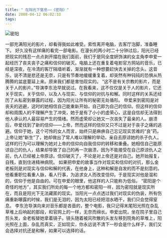 ```yaml
---
title: " 在阳光下窒息——《密阳》"
date: 2008-04-12 06:02:33
tags:
---
```


![密阳](../../../images/2008/04/miyang.jpg) 

一部充满阳光的影片，却看得我如此难受。索性离开电脑，去客厅泡脚，准备睡下。 好久没有这样痛的看完一部电影。在漫长的两小时二十分钟过后，阳光已经把现实的残忍一点点剥开摆在我们面前，我们于是同全度妍饰演的女主角李申爱一起经历了丧夫丧子之痛和信仰的破灭。电脑上还在重复着电影官方网站的音乐，已经是深夜，在冷清的客厅隔墙听着，渐渐就有一种想要赶快去关掉的念头。这音乐，说不清是悲还是无奈，只是有节奏地缓缓重复着，却突然有种钝钝的恐惧从热腾腾的盆底蔓延上来。原来我们都是害怕现实的。 “这不是有关宗教的影片，而是关于人的影片。”导演李东沧早就说过。在我看来，这不仅仅是关于人的影片，它还关乎现实，关乎信仰，以及人与现实、与信仰的对抗与和解。同时这样的关系还经历了从私密到暴露的过程，因为阳光让所有的秘密无处循形。 申爱来到密阳是对丧夫的逃避，这时的她相信自己能重新开始，自己即为自己的信仰。但这样的信仰却和周围人的不理解产生了冲突，她于是有了小小的虚荣心，这是自信却无法得到他人承认的人最容易产生的情绪。然而虚荣却让她又一次丧失了最亲的人。崩溃后，申爱找到了新的信仰——上帝，然而这样的信仰又只不过是对于丧子之痛的逃避。信仰于她，这个可怜的女人而言，始终只是麻痹自己忘记现实苦难的“良”药。上帝让她“新生”了，她却做出了常人难以理解的举动，亲自去原谅她的杀子仇人。这样的行为可以理解为她对上帝的信仰向自我信仰的转移和重叠。她相信自己能原谅自己的仇人，结果却导致了自己的再一次崩溃，因为不能接受在自己原谅仇人之前，仇人已经被上帝原谅。信仰破灭了，不论是对上帝还是对自己。她开始报复，自残，直到住进精神病院。 如果把申爱的故事当作对现实和信仰的对抗，那么金老板则是对现实与信仰和解的代表，在他身上，这种和解是自发的而不是刻意的。他看重职位看重人脉，看人行事，为追求女人而改变信仰。于是现实对他是温和的，信仰于他是自由的。可在申爱的眼里，他这样的人只能称为低俗。 “密阳是个奇怪的地方”，其实我们所处的每一个地方都和密阳一样，因为密阳就是现实所在，而且是阳光下无法藏匿的现实。当阳光一点点透过我们对现实的伪装，所有伤痛重新曝露的时候，我们是无泪的，因为太阳已经把泪水晒干，我们只会觉得窒息。 李东沧导演向来对音乐都是吝啬的，整个电影，我只记得末尾阳光照在杂乱草堆上后响起的那段，和官网上的一样，无奈而绵长。申爱出院，坐在院子里自己剪头发，金老板替她拿着镜子。镜头随着被风吹散的头发左移到院角的草堆上，阳光照在上面，杂乱而真实，正如现实，你永远说不清下一秒会是什么样子，我们又会选择对抗还是和解，如果可以选择的话。